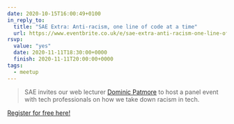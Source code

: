 ```yaml
---
date: 2020-10-15T16:00:49+0100
in_reply_to:
  title: "SAE Extra: Anti-racism, one line of code at a time"
  url: https://www.eventbrite.co.uk/e/sae-extra-anti-racism-one-line-of-code-at-a-time-tickets-125290937567
rsvp:
  value: "yes"
  date: 2020-11-11T18:30:00+0000
  finish: 2020-11-11T20:00:00+0000
tags:
  - meetup
---
```


> SAE invites our web lecturer [Dominic Patmore](https://dompatmore.com) to host a panel event with tech professionals on how we take down racism in tech.

[Register for free here!](https://www.eventbrite.co.uk/e/sae-extra-anti-racism-one-line-of-code-at-a-time-tickets-125290937567)
